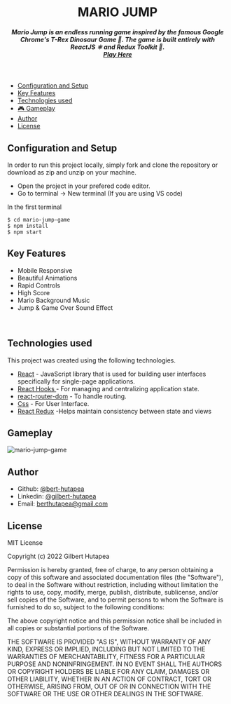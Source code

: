 <H1 align ="center" > MARIO JUMP  </h1>
<h5  align ="center"> 
Mario Jump is an endless running game inspired by the famous Google Chrome's T-Rex Dinosaur Game 🦖.  
The game is built entirely with ReactJS ⚛ and Redux Toolkit 🔧.  <br/>
<a href="">Play Here</a> </h5>
<br/>

  * [Configuration and Setup](#configuration-and-setup)
  * [Key Features](#key-features)
  * [Technologies used](#technologies-used)
  * [🎮 Gameplay ](#gameplay )
  * [Author](#author)
  * [License](#license)

## Configuration and Setup

In order to run this project locally, simply fork and clone the repository or download as zip and unzip on your machine.

- Open the project in your prefered code editor.
- Go to terminal -> New terminal (If you are using VS code)

In the first terminal

```
$ cd mario-jump-game
$ npm install 
$ npm start

```
##  Key Features

- Mobile Responsive 
- Beautiful Animations 
- Rapid Controls
- High Score
- Mario Background Music
- Jump & Game Over Sound Effect

<br/>

##  Technologies used

This project was created using the following technologies.

- [React](https://www.npmjs.com/package/react) - JavaScript library that is used for building user interfaces specifically for single-page applications.
- [React Hooks  ](https://reactjs.org/docs/hooks-intro.html) - For managing and centralizing application state.
- [react-router-dom](https://www.npmjs.com/package/react-router-dom) - To handle routing.
- [Css](https://developer.mozilla.org/en-US/docs/Web/CSS) - For User Interface.
- [React Redux](https://react-redux.js.org/) -Helps maintain consistency between state and views
 
 ##  Gameplay 

![mario-jump-game](https://user-images.githubusercontent.com/111676859/235500789-7561dfe0-642b-41b2-bb6a-8274c158c0fc.gif)

## Author

- Github: [@bert-hutapea](https://github.com/berthutapea)
- Linkedin: [@gilbert-hutapea](https://www.linkedin.com/in/gilberthutapea/)
- Email: [berthutapea@gmail.com](mailto:berthutapea@gmail.com)

## License

MIT License

Copyright (c) 2022 Gilbert Hutapea

Permission is hereby granted, free of charge, to any person obtaining a copy
of this software and associated documentation files (the "Software"), to deal
in the Software without restriction, including without limitation the rights
to use, copy, modify, merge, publish, distribute, sublicense, and/or sell
copies of the Software, and to permit persons to whom the Software is
furnished to do so, subject to the following conditions:

The above copyright notice and this permission notice shall be included in all
copies or substantial portions of the Software.

THE SOFTWARE IS PROVIDED "AS IS", WITHOUT WARRANTY OF ANY KIND, EXPRESS OR
IMPLIED, INCLUDING BUT NOT LIMITED TO THE WARRANTIES OF MERCHANTABILITY,
FITNESS FOR A PARTICULAR PURPOSE AND NONINFRINGEMENT. IN NO EVENT SHALL THE
AUTHORS OR COPYRIGHT HOLDERS BE LIABLE FOR ANY CLAIM, DAMAGES OR OTHER
LIABILITY, WHETHER IN AN ACTION OF CONTRACT, TORT OR OTHERWISE, ARISING FROM,
OUT OF OR IN CONNECTION WITH THE SOFTWARE OR THE USE OR OTHER DEALINGS IN THE
SOFTWARE.